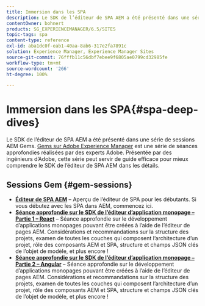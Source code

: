 ```yaml
---
title: Immersion dans les SPA
description: Le SDK de l’éditeur de SPA AEM a été présenté dans une série de sessions AEM Gems. Présentée par des ingénieurs d’Adobe, cette série peut servir de guide efficace pour mieux comprendre le SDK de l’éditeur de SPA AEM dans les détails.
contentOwner: bohnert
products: SG_EXPERIENCEMANAGER/6.5/SITES
topic-tags: spa
content-type: reference
exl-id: aba1dc0f-eab1-40aa-8ab6-317e2fa7891c
solution: Experience Manager, Experience Manager Sites
source-git-commit: 76fffb11c56dbf7ebee9f6805ae0799cd32985fe
workflow-type: tm+mt
source-wordcount: '266'
ht-degree: 100%

---
```


# Immersion dans les SPA{#spa-deep-dives}

Le SDK de l’éditeur de SPA AEM a été présenté dans une série de sessions AEM Gems. [Gems sur Adobe Experience Manager](https://helpx.adobe.com/fr/experience-manager/kt/eseminars/gems/aem-index.html) est une série de séances approfondies réalisées par des experts Adobe. Présentée par des ingénieurs d’Adobe, cette série peut servir de guide efficace pour mieux comprendre le SDK de l’éditeur de SPA AEM dans les détails.

## Sessions Gem {#gem-sessions}

* **[Éditeur de SPA AEM](https://helpx.adobe.com/fr/experience-manager/kt/eseminars/gems/aem-spa-editor.html)** – Aperçu de l’éditeur de SPA pour les débutants. Si vous débutez avec les SPA dans AEM, commencez ici.
* **[Séance approfondie sur le SDK de l’éditeur d’application monopage – Partie 1 – React](https://helpx.adobe.com/fr/experience-manager/kt/eseminars/gems/SPA-Editor-SDK-Deep-Dive-React.html)** – Séance approfondie sur le développement d’applications monopages pouvant être créées à l’aide de l’éditeur de pages AEM. Considérations et recommandations sur la structure des projets, examen de toutes les couches qui composent l’architecture d’un projet, rôle des composants AEM et SPA, structure et champs JSON clés de l’objet de modèle, et plus encore !
* **[Séance approfondie sur le SDK de l’éditeur d’application monopage – Partie 2 – Angular](https://helpx.adobe.com/fr/experience-manager/kt/eseminars/gems/SPA-Editor-SDK-Deep-Dive-Angular.html)** – Séance approfondie sur le développement d’applications monopages pouvant être créées à l’aide de l’éditeur de pages AEM. Considérations et recommandations sur la structure des projets, examen de toutes les couches qui composent l’architecture d’un projet, rôle des composants AEM et SPA, structure et champs JSON clés de l’objet de modèle, et plus encore !
